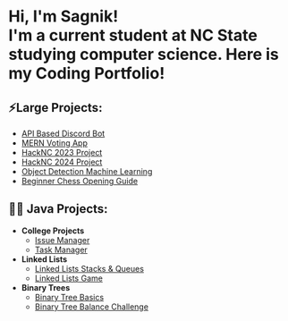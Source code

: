
<h1>Hi, I'm Sagnik! <br/><a>I'm a current student at NC State studying computer science. Here is my Coding Portfolio!</a></h1>

 <h2>⚡Large Projects: </h2>
 
- [API Based Discord Bot](https://github.com/SagnikSaha01/Discord-Bot)
- [MERN Voting App](https://github.com/SagnikSaha01/Voting-App)
- [HackNC 2023 Project](https://github.com/shane1595042264/eco-sprout)
- [HackNC 2024 Project](https://github.com/AChakka/HackNc2024)
- [Object Detection Machine Learning](https://github.com/SagnikSaha01/Machine-Learning)
- [Beginner Chess Opening Guide](https://github.com/SagnikSaha01/ChessOpeningGuide)


<h2>👨‍💻 Java Projects:</h2>

- <b>College Projects</b>
  - [Issue Manager](https://github.com/SagnikSaha01/Issue-Manager)
  - [Task Manager](https://github.com/SagnikSaha01/Task-Manager)
- <b>Linked Lists</b>
  - [Linked Lists Stacks & Queues](https://github.com/SagnikSaha01/StacksAndQueues)
  - [Linked Lists Game](https://github.com/SagnikSaha01/OddGame)
- <b>Binary Trees </b>
  - [Binary Tree Basics](https://github.com/SagnikSaha01/BinaryTreeBasics)
  - [Binary Tree Balance Challenge](https://github.com/SagnikSaha01/BinaryTreeChallenge)



<!--
**SagnikSaha01/SagnikSaha01** is a ✨ _special_ ✨ repository because its `README.md` (this file) appears on your GitHub profile.

Here are some ideas to get you started:

- 🔭 I’m currently working on ...
- 🌱 I’m currently learning ...
- 👯 I’m looking to collaborate on ...
- 🤔 I’m looking for help with ...
- 💬 Ask me about ...
- 📫 How to reach me: ...
- 😄 Pronouns: ...
- ⚡ Fun fact: ...
-->
